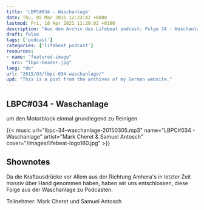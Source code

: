 ```yaml
---
title: 'LBPC#034 - Waschanlage'
date: Thu, 05 Mar 2015 12:23:42 +0000
lastmod: Fri, 18 Apr 2021 11:29:02 +0100
description: "Aus dem Archiv des Lifebeat podcast: Folge 34 - Waschanlage"
draft: false
tags: ['podcast']
categories: ['lifebeat podcast']
resources:
- name: "featured-image"
  src: "lbpc-header.jpg"
lang: "de"
url: "2015/03/lbpc-034-waschanlage/"
upd: "This is a post from the archives of my German website."
---
```


## LBPC#034 - Waschanlage

um den Motorblock einmal grundlegend zu Reinigen

{{< music url="lbpc-34-waschanlage-20150305.mp3" name="LBPC#034 - Waschanlage" artist="Mark Cheret & Samuel Antosch" cover="/images/lifebeat-logo180.jpg" >}}

## Shownotes

Da die Kraftausdrücke vor Allem aus der Richtung Amhera's in letzter Zeit massiv über Hand genommen haben, haben wir uns entschlossen, diese Folge aus der Waschanlage zu Podcasten.

Teilnehmer:
Mark Cheret und Samuel Antosch
